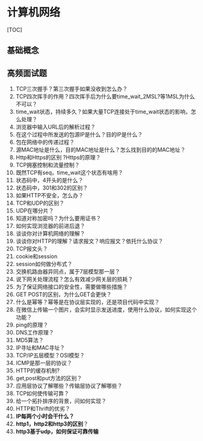 # 计算机网络

[TOC]

## 基础概念



## 高频面试题

1. TCP三次握手？第三次握手如果没收到怎么办？
2. TCP四次挥手的作用？四次挥手后为什么要time_wait_2MSL?等1MSL为什么不可以？
3. time_wait状态，持续多久？如果大量TCP连接处于time_wait状态的影响，怎么处理？
4. 浏览器中输入URL后的解析过程？
5. 在这个过程中所发送的包源IP是什么？目的IP是什么？
6. 包在网络中的传递过程？
7. 源MAC地址是什么，目的MAC地址是什么？怎么找到目的的MAC地址？
8. Http和Https的区别 ?Https的原理？
9. TCP拥塞控制和流量控制？
10. 既然TCP有seq，time_wait这个状态有啥用？
11. 状态码中，4开头的是什么？
12. 状态码中，301和302的区别？
13. 如果HTTP不安全，怎么办？
14. TCP和UDP的区别？
15. UDP在哪分片？
16. 知道对称加密吗？为什么要用证书？
17. 如何实现浏览器的前进后退？
18. 谈谈你对计算机网络的理解？
19. 谈谈你对HTTP的理解？请求报文？响应报文？依托什么协议？
20. TCP报文头？
21. cookie和session
22. session如何做分布式？
23. 交换机路由器异同点，属于7层模型那一层？
24. 说下网关处理流程？怎么有效减少网关层的损耗？
25. 为了保证网络接口的安全性，需要做哪些措施？
26. GET POST的区别，为什么GET会更快？
27. 什么是幂等？幂等是在协议层实现的，还是项目代码中实现？
28. 在微信上传输一个图片，会实时显示发送进度，使用什么协议，如何实现这个功能？
29. ping的原理？
30. DNS工作原理？
31. MD5算法？
32. IP寻址和MAC寻址？
33. TCP/IP五层模型？OSI模型？
34. ICMP是那一层的协议？
35. HTTP的缓存机制?
36. get,post和put方法的区别？
37. 应用层协议了解哪些？传输层协议了解哪些？
38. TCP如何使传输可靠？
39. 给一个拓扑排序的背景，问如何实现？
40. HTTP和Thrift的优劣？
41.  **IP每两个小时会干什么？** 
42. **http1，http2和http3的区别**？
43. **http3基于udp，如何保证可靠传输**
